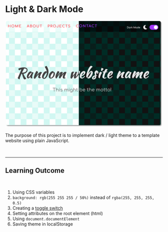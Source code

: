 # Light & Dark Mode

![screenshot](screenshot.png)

The purpose of this project is to implement dark / light theme to a template website using plain JavaScript.

<br>

---

## Learning Outcome

<br>

1. Using CSS variables
2. `background: rgb(255 255 255 / 50%)` instead of `rgba(255, 255, 255, 0.5)`
3. Creating a [toggle switch](https://www.w3schools.com/howto/howto_css_switch.asp)
4. Setting attributes on the root element (html)
5. Using `document.documentElement`
6. Saving theme in localStorage
